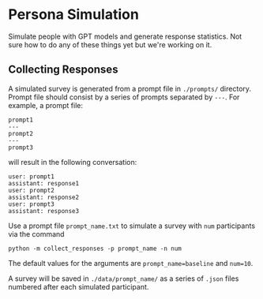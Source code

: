 # Persona Simulation

Simulate people with GPT models and generate response statistics.
Not sure how to do any of these things yet but we're working on it.

## Collecting Responses
A simulated survey is generated from a prompt file in `./prompts/` directory.
Prompt file should consist by a series of prompts separated by `---`.
For example, a prompt file:
```
prompt1
---
prompt2
---
prompt3
```
will result in the following conversation:
```
user: prompt1
assistant: response1
user: prompt2
assistant: response2
user: prompt3
assistant: response3
```

Use a prompt file `prompt_name.txt` to simulate a survey with `num` participants via the command
```
python -m collect_responses -p prompt_name -n num
```
The default values for the arguments are `prompt_name=baseline` and `num=10`.

A survey will be saved in `./data/prompt_name/` as a series of `.json` files numbered after each simulated participant.
